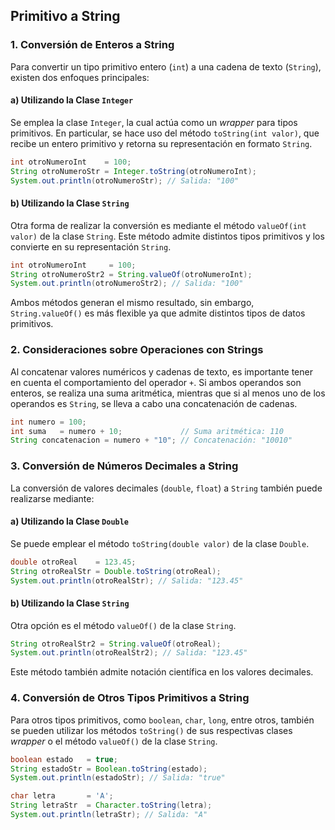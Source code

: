 ## Primitivo a String

### 1. Conversión de Enteros a String
Para convertir un tipo primitivo entero (`int`) a una cadena de texto (`String`), existen dos enfoques principales:

#### a) Utilizando la Clase `Integer`
Se emplea la clase `Integer`, la cual actúa como un *wrapper* para tipos primitivos. En particular, se hace uso del método `toString(int valor)`, que recibe un entero primitivo y retorna su representación en formato `String`.

```java
int otroNumeroInt    = 100;
String otroNumeroStr = Integer.toString(otroNumeroInt);
System.out.println(otroNumeroStr); // Salida: "100"
```

#### b) Utilizando la Clase `String`
Otra forma de realizar la conversión es mediante el método `valueOf(int valor)` de la clase `String`. Este método admite distintos tipos primitivos y los convierte en su representación `String`.

```java
int otroNumeroInt     = 100;
String otroNumeroStr2 = String.valueOf(otroNumeroInt);
System.out.println(otroNumeroStr2); // Salida: "100"
```

Ambos métodos generan el mismo resultado, sin embargo, `String.valueOf()` es más flexible ya que admite distintos tipos de datos primitivos.

### 2. Consideraciones sobre Operaciones con Strings
Al concatenar valores numéricos y cadenas de texto, es importante tener en cuenta el comportamiento del operador `+`. Si ambos operandos son enteros, se realiza una suma aritmética, mientras que si al menos uno de los operandos es `String`, se lleva a cabo una concatenación de cadenas.

```java
int numero = 100;
int suma   = numero + 10;             // Suma aritmética: 110
String concatenacion = numero + "10"; // Concatenación: "10010"
```

### 3. Conversión de Números Decimales a String
La conversión de valores decimales (`double`, `float`) a `String` también puede realizarse mediante:

#### a) Utilizando la Clase `Double`
Se puede emplear el método `toString(double valor)` de la clase `Double`.

```java
double otroReal    = 123.45;
String otroRealStr = Double.toString(otroReal);
System.out.println(otroRealStr); // Salida: "123.45"
```

#### b) Utilizando la Clase `String`
Otra opción es el método `valueOf()` de la clase `String`.

```java
String otroRealStr2 = String.valueOf(otroReal);
System.out.println(otroRealStr2); // Salida: "123.45"
```

Este método también admite notación científica en los valores decimales.

### 4. Conversión de Otros Tipos Primitivos a String
Para otros tipos primitivos, como `boolean`, `char`, `long`, entre otros, también se pueden utilizar los métodos `toString()` de sus respectivas clases *wrapper* o el método `valueOf()` de la clase `String`.

```java
boolean estado   = true;
String estadoStr = Boolean.toString(estado);
System.out.println(estadoStr); // Salida: "true"
```

```java
char letra       = 'A';
String letraStr  = Character.toString(letra);
System.out.println(letraStr); // Salida: "A"
```

